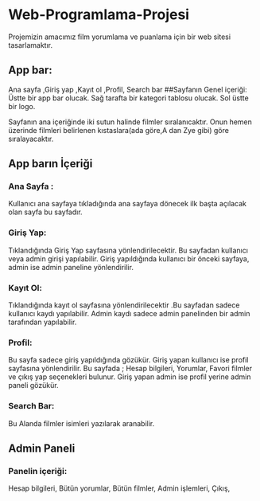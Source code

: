 
# Web-Programlama-Projesi

Projemizin  amacımız film yorumlama ve puanlama için bir web sitesi tasarlamaktır.
## App bar:
Ana sayfa ,Giriş yap ,Kayıt ol ,Profil, Search bar
##Sayfanın Genel içeriği:
Üstte bir app bar olucak. Sağ tarafta bir kategori tablosu olucak. Sol üstte bir logo.

Sayfanın ana içeriğinde iki sutun halinde filmler sıralanıcaktır. Onun hemen üzerinde filmleri belirlenen kıstaslara(ada göre,A dan Zye gibi) göre sıralayacaktır.

## App barın İçeriği
### Ana Sayfa :
Kullanıcı ana sayfaya tıkladığında ana sayfaya dönecek ilk başta açılacak olan sayfa bu sayfadır.
### Giriş Yap:
Tıklandığında Giriş Yap sayfasına yönlendirilecektir. Bu sayfadan kullanıcı veya admin girişi yapılabilir. Giriş yapıldığında kullanıcı bir önceki sayfaya, admin ise admin paneline yönlendirilir.
### Kayıt Ol:
Tıklandığında kayıt ol  sayfasına yönlendirilecektir .Bu sayfadan sadece  kullanıcı kaydı yapılabilir. Admin kaydı sadece admin panelinden bir admin tarafından yapılabilir.
### Profil:
Bu sayfa sadece giriş yapıldığında gözükür. Giriş yapan kullanıcı  ise profil sayfasına yönlendirilir. Bu sayfada ;
Hesap bilgileri, Yorumlar, Favori filmler ve çıkış yap seçenekleri bulunur.
Giriş yapan admin ise profil yerine admin paneli gözükür.
### Search Bar:
Bu Alanda filmler isimleri yazılarak aranabilir.


## Admin Paneli
### Panelin içeriği:
Hesap bilgileri, Bütün yorumlar, Bütün filmler, Admin işlemleri, Çıkış, 
